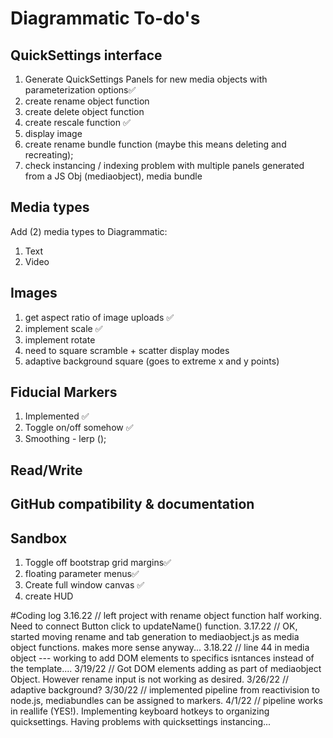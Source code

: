 # Diagrammatic To-do's
## QuickSettings interface
1. Generate QuickSettings Panels for new media objects with parameterization options✅
2. create rename object function
3. create delete object function
4. create rescale function ✅
5. display image
6.  create rename bundle function (maybe this means deleting and recreating);
7. check instancing / indexing problem with multiple panels generated from a JS Obj (mediaobject), media bundle


## Media types
Add (2) media types to Diagrammatic:
1. Text
2. Video

## Images
1. get aspect ratio of image uploads ✅
2. implement scale ✅
3. implement rotate
4. need to square scramble + scatter display modes
5. adaptive background square (goes to extreme x and y points)

## Fiducial Markers
1. Implemented ✅
2. Toggle on/off somehow ✅
3. Smoothing - lerp ();

## Read/Write

## GitHub compatibility & documentation

## Sandbox
1. Toggle off bootstrap grid margins✅
2. floating parameter menus✅
3. Create full window canvas ✅
4. create HUD


#Coding log
3.16.22 // left project with rename object function half working. Need to connect Button click to updateName() function.
3.17.22 // OK, started moving rename and tab generation to mediaobject.js as media object functions. makes more sense anyway...
3.18.22 // line 44 in media object --- working to add DOM elements to specifics isntances instead of the template....
3/19/22 // Got DOM elements adding as part of mediaobject Object. However rename input is not working as desired.
3/26/22 // adaptive background?
3/30/22 // implemented pipeline from reactivision to node.js, mediabundles can be assigned to markers.
4/1/22 // pipeline works in reallife (YES!). Implementing keyboard hotkeys to organizing quicksettings. Having problems with quicksettings instancing... 
